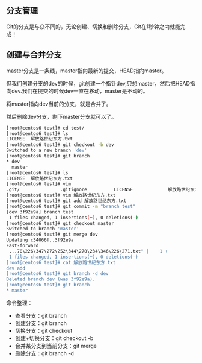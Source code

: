 ## 分支管理
Git的分支是与众不同的，无论创建、切换和删除分支，Git在1秒钟之内就能完成！

## 创建与合并分支
master分支是一条线，master指向最新的提交，HEAD指向master。

但我们创建分支的dev的时候，git创建一个指针dev,只想master，然后把HEAD指向dev.我们在提交的时候dev一直在移动，master是不动的。

将master指向dev当前的分支，就是合并了。

然后删除dev分支，剩下master分支就可以了。

```bash
[root@centos6 test]# cd test/
[root@centos6 test]# ls
LICENSE  解放路世纪东方.txt
[root@centos6 test]# git checkout -b dev
Switched to a new branch 'dev'
[root@centos6 test]# git branch
* dev
  master
[root@centos6 test]# ls
LICENSE  解放路世纪东方.txt
[root@centos6 test]# vim 
.git/               .gitignore          LICENSE             解放路世纪东方.txt
[root@centos6 test]# vim 解放路世纪东方.txt 
[root@centos6 test]# git add 解放路世纪东方.txt 
[root@centos6 test]# git commit -m "branch test"
[dev 3f92e9a] branch test
 1 files changed, 1 insertions(+), 0 deletions(-)
[root@centos6 test]# git checkout master
Switched to branch 'master'
[root@centos6 test]# git merge dev
Updating c34066f..3f92e9a
Fast-forward
 ...70\226\347\272\252\344\270\234\346\226\271.txt" |    1 +
 1 files changed, 1 insertions(+), 0 deletions(-)
[root@centos6 test]# cat 解放路世纪东方.txt 
dev add
[root@centos6 test]# git branch -d dev
Deleted branch dev (was 3f92e9a).
[root@centos6 test]# git branch
* master

```


命令整理： 
* 查看分支：git branch
* 创建分支：git branch <name>
* 切换分支：git checkout <name>
* 创建+切换分支：git checkout -b <name>
* 合并某分支到当前分支：git merge <name>
* 删除分支：git branch -d <name>

